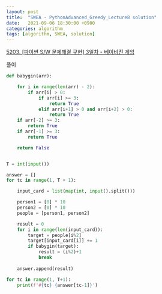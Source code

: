 ```yaml
---
layout: post
title:  "SWEA - PythonAdvanced_Greedy_Lecture8 solution"
date:   2021-09-06 18:30:00 +0900
categories: algorithm
tags: [algorithm, SWEA, solution]
---
```

[5203. [파이썬 S/W 문제해결 구현] 3일차 - 베이비진 게임](https://swexpertacademy.com/main/learn/course/subjectDetail.do?courseId=AVuPDYSqAAbw5UW6&subjectId=AWUYEGw61n8DFAVT)

풀이

```python
def babygin(arr):

    for i in range(len(arr) - 2):
        if arr[i] > 0:
            if arr[i] >= 3:
                return True
            elif arr[i+1] > 0 and arr[i+2] > 0:
                return True
    if arr[-2] >= 3:
        return True
    if arr[-1] >= 3:
        return True 

    return False


T = int(input())

answer = []
for tc in range(1, T + 1):

    input_card = list(map(int, input().split()))

    person1 = [0] * 10
    person2 = [0] * 10
    people = [person1, person2]

    result = 0
    for i in range(len(input_card)):
        target = people[i%2]
        target[input_card[i]] += 1
        if babygin(target):
            result = (i%2)+1
            break
    
    answer.append(result)

for tc in range(1, T+1):
    print(f'#{tc} {answer[tc-1]}')
```

